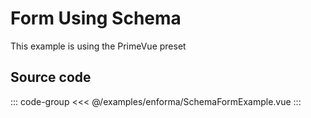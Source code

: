<script setup>
import FormExample from './enforma/SchemaFormExample.vue'
import StackBlitzButton from '../.vitepress/components/StackBlitzButton.vue'
</script>

# Form Using Schema

This example is using the PrimeVue preset

<StackBlitzButton
    title="Enforma Schema Form Example"
    component="SchemaFormExample"
    open-file="src/components/SchemaFormExample.vue"
/>

<ClientOnly>
    <LiveDemo :component="FormExample"></LiveDemo>
</ClientOnly>

## Source code

::: code-group
<<< @/examples/enforma/SchemaFormExample.vue
:::

